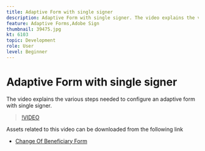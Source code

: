 ```yaml
---
title: Adaptive Form with single signer
description: Adaptive Form with single signer. The video explains the various steps needed to configure an adaptive form with single signer.
feature: Adaptive Forms,Adobe Sign
thumbnail: 39475.jpg
kt: 6103
topic: Development
role: User
level: Beginner
---
```

# Adaptive Form with single signer


The video explains the various steps needed to configure an adaptive form with single signer.

>[!VIDEO](https://video.tv.adobe.com/v/39475/?quality=9&learn=on)

Assets related to this video can be downloaded from the following link

* [Change Of Beneficiary Form ](assets/change-of-beneficiary-form.zip)
